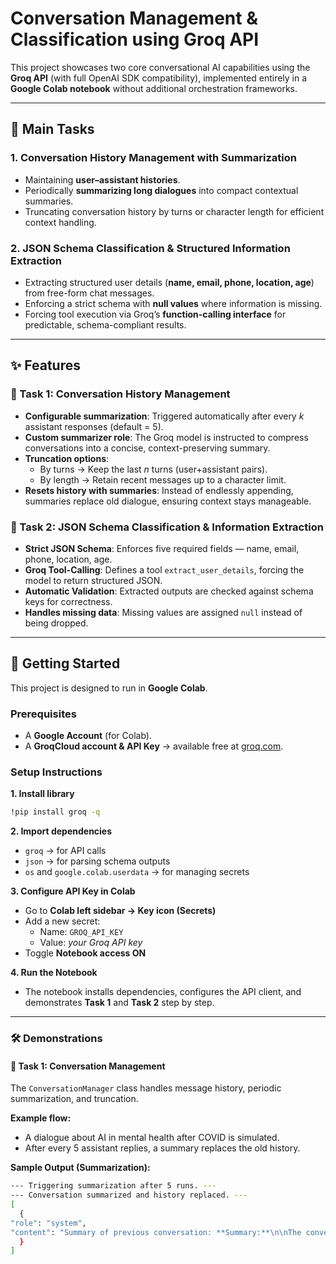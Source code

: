 # Conversation Management & Classification using Groq API

This project showcases two core conversational AI capabilities using the **Groq API** (with full OpenAI SDK compatibility), implemented entirely in a **Google Colab notebook** without additional orchestration frameworks.

---

## 📌 Main Tasks

### 1. Conversation History Management with Summarization
- Maintaining **user–assistant histories**.  
- Periodically **summarizing long dialogues** into compact contextual summaries.  
- Truncating conversation history by turns or character length for efficient context handling.  

### 2. JSON Schema Classification & Structured Information Extraction
- Extracting structured user details (**name, email, phone, location, age**) from free-form chat messages.  
- Enforcing a strict schema with **null values** where information is missing.  
- Forcing tool execution via Groq’s **function-calling interface** for predictable, schema-compliant results.  

---

## ✨ Features

### 🔹 Task 1: Conversation History Management
- **Configurable summarization**: Triggered automatically after every *k* assistant responses (default = 5).  
- **Custom summarizer role**: The Groq model is instructed to compress conversations into a concise, context-preserving summary.  
- **Truncation options**:  
  - By turns → Keep the last *n* turns (user+assistant pairs).  
  - By length → Retain recent messages up to a character limit.  
- **Resets history with summaries**: Instead of endlessly appending, summaries replace old dialogue, ensuring context stays manageable.  

### 🔹 Task 2: JSON Schema Classification & Information Extraction
- **Strict JSON Schema**: Enforces five required fields — name, email, phone, location, age.  
- **Groq Tool-Calling**: Defines a tool `extract_user_details`, forcing the model to return structured JSON.  
- **Automatic Validation**: Extracted outputs are checked against schema keys for correctness.  
- **Handles missing data**: Missing values are assigned `null` instead of being dropped.  

---

## 🚀 Getting Started

This project is designed to run in **Google Colab**.

### Prerequisites
- A **Google Account** (for Colab).  
- A **GroqCloud account & API Key** → available free at [groq.com](https://groq.com).  

### Setup Instructions
**1. Install library**
```bash
!pip install groq -q
```
**2. Import dependencies**
- `groq` → for API calls  
- `json` → for parsing schema outputs  
- `os` and `google.colab.userdata` → for managing secrets  

**3. Configure API Key in Colab**
- Go to **Colab left sidebar → Key icon (Secrets)**  
- Add a new secret:  
  - Name: `GROQ_API_KEY`  
  - Value: *your Groq API key*  
- Toggle **Notebook access ON**  

**4. Run the Notebook**
- The notebook installs dependencies, configures the API client, and demonstrates **Task 1** and **Task 2** step by step.  

---
### 🛠️ Demonstrations

#### 🔹 Task 1: Conversation Management

The `ConversationManager` class handles message history, periodic summarization, and truncation.  

**Example flow:**
- A dialogue about AI in mental health after COVID is simulated.  
- After every 5 assistant replies, a summary replaces the old history.  

**Sample Output (Summarization):**

```bash
--- Triggering summarization after 5 runs. ---
--- Conversation summarized and history replaced. ---
[
  {
"role": "system",
"content": "Summary of previous conversation: **Summary:**\n\nThe conversation revolves around the impact of COVID-19 on mental health and the role of AI in addressing this issue. Key points include:\n\n- The WHO reported a 25% global increase in anxiety and depression cases during the pandemic.\n- Young adults, healthcare workers, and those who lost jobs were disproportionately affected.\n- AI tools are being used to screen symptoms, run chatbots, and analyze speech for early signs of depression.\n- AI-powered chatbots, such as Woebot and Wysa, have shown reduced anxiety symptoms in users within two weeks.\n- AI is intended to support human therapists, providing 24/7 access and supplementing treatment, rather than replacing it."
  }
]
```

